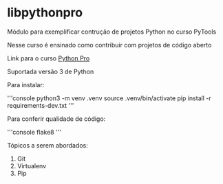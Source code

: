 # libpythonpro
Módulo para exemplificar contrução de projetos Python no curso PyTools

Nesse curso é ensinado como contribuir com projetos de código aberto

Link para o curso [Python Pro](https://www.python.pro.br/)

Suportada versão 3 de Python

Para instalar:

'''console
python3 -m venv .venv
source .venv/bin/activate
pip install -r requirements-dev.txt
'''

Para conferir qualidade de código:

'''console
flake8
'''

Tópicos a serem abordados:
 1. Git
 2. Virtualenv
 3. Pip